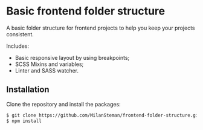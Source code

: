 # Basic frontend folder structure

A basic folder structure for frontend projects to help you keep your projects consistent. 

Includes:

- Basic responsive layout by using breakpoints;
- SCSS Mixins and variables;
- Linter and SASS watcher.

## Installation

Clone the repository and install the packages:

```bash
$ git clone https://github.com/MilanSteman/frontend-folder-structure.git
$ npm install
```
